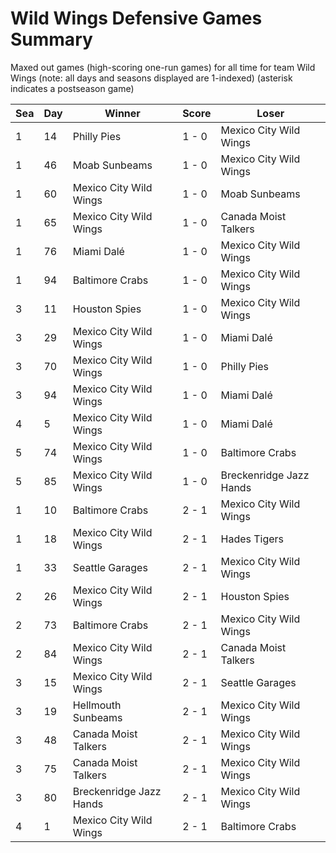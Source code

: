 # Wild Wings Defensive Games Summary



Maxed out games (high-scoring one-run games) for all time for team Wild Wings (note: all days and seasons displayed are 1-indexed) (asterisk indicates a postseason game)


| Sea | Day | Winner | Score | Loser | 
| ------ |------ |------ |------ |------ |
| 1 | 14 | Philly Pies | 1 - 0 | Mexico City Wild Wings | 
| 1 | 46 | Moab Sunbeams | 1 - 0 | Mexico City Wild Wings | 
| 1 | 60 | Mexico City Wild Wings | 1 - 0 | Moab Sunbeams | 
| 1 | 65 | Mexico City Wild Wings | 1 - 0 | Canada Moist Talkers | 
| 1 | 76 | Miami Dalé | 1 - 0 | Mexico City Wild Wings | 
| 1 | 94 | Baltimore Crabs | 1 - 0 | Mexico City Wild Wings | 
| 3 | 11 | Houston Spies | 1 - 0 | Mexico City Wild Wings | 
| 3 | 29 | Mexico City Wild Wings | 1 - 0 | Miami Dalé | 
| 3 | 70 | Mexico City Wild Wings | 1 - 0 | Philly Pies | 
| 3 | 94 | Mexico City Wild Wings | 1 - 0 | Miami Dalé | 
| 4 | 5 | Mexico City Wild Wings | 1 - 0 | Miami Dalé | 
| 5 | 74 | Mexico City Wild Wings | 1 - 0 | Baltimore Crabs | 
| 5 | 85 | Mexico City Wild Wings | 1 - 0 | Breckenridge Jazz Hands | 
| 1 | 10 | Baltimore Crabs | 2 - 1 | Mexico City Wild Wings | 
| 1 | 18 | Mexico City Wild Wings | 2 - 1 | Hades Tigers | 
| 1 | 33 | Seattle Garages | 2 - 1 | Mexico City Wild Wings | 
| 2 | 26 | Mexico City Wild Wings | 2 - 1 | Houston Spies | 
| 2 | 73 | Baltimore Crabs | 2 - 1 | Mexico City Wild Wings | 
| 2 | 84 | Mexico City Wild Wings | 2 - 1 | Canada Moist Talkers | 
| 3 | 15 | Mexico City Wild Wings | 2 - 1 | Seattle Garages | 
| 3 | 19 | Hellmouth Sunbeams | 2 - 1 | Mexico City Wild Wings | 
| 3 | 48 | Canada Moist Talkers | 2 - 1 | Mexico City Wild Wings | 
| 3 | 75 | Canada Moist Talkers | 2 - 1 | Mexico City Wild Wings | 
| 3 | 80 | Breckenridge Jazz Hands | 2 - 1 | Mexico City Wild Wings | 
| 4 | 1 | Mexico City Wild Wings | 2 - 1 | Baltimore Crabs | 


